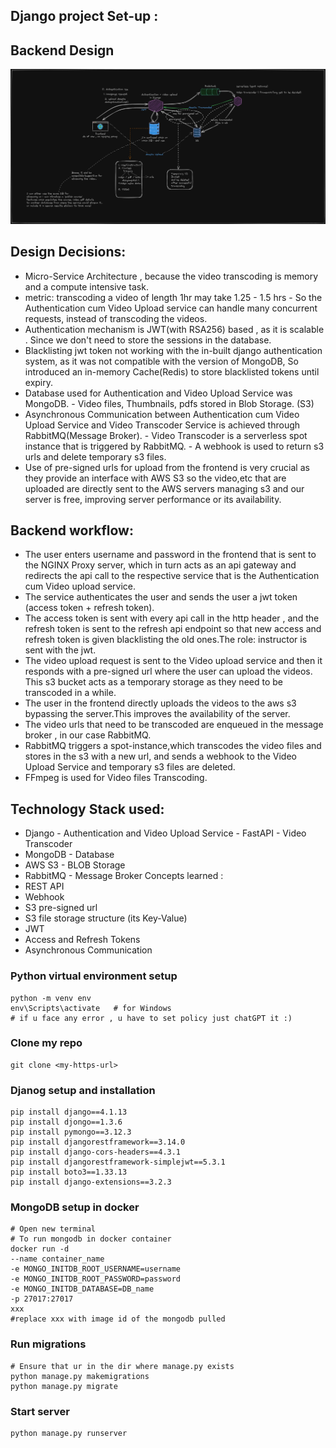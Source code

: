 ## Django project Set-up :

## Backend Design
![Alt text](https://github.com/Hareessh-P/CodeCrafter/blob/master/design-images/instructor_pov_design.jpeg)

## Design Decisions: 
- Micro-Service Architecture , because the video transcoding is memory and a compute intensive task. 
-  metric: transcoding a video of length 1hr may take 1.25 - 1.5 hrs - So the Authentication cum Video Upload service can handle many concurrent requests, instead of transcoding the videos. 
- Authentication mechanism is JWT(with RSA256) based , as it is scalable . Since we don't need to store the sessions in the database. 
- Blacklisting jwt token not working with the in-built django authentication system, as it was not compatible with the version of MongoDB, So introduced an in-memory Cache(Redis) to store blacklisted tokens until expiry. 
- Database used for Authentication and Video Upload Service was MongoDB. - Video files, Thumbnails, pdfs stored in Blob Storage. (S3) 
- Asynchronous Communication between Authentication cum Video Upload Service and Video Transcoder Service is achieved through RabbitMQ(Message Broker). - Video Transcoder is a serverless spot instance that is triggered by RabbitMQ. - A webhook is used to return s3 urls and delete temporary s3 files. 
- Use of pre-signed urls for upload from the frontend is very crucial as they provide an interface with AWS S3 so the video,etc that are uploaded are directly sent to the AWS servers managing s3 and our server is free, improving server performance or its availability.


## Backend workflow: 
- The user enters username and password in the frontend that is sent to the NGINX Proxy server, which in turn acts as an api gateway and redirects the api call to the respective service that is the Authentication cum Video upload service. 
- The service authenticates the user and sends the user a jwt token (access token + refresh token). 
- The access token is sent with every api call in the http header , and the refresh token is sent to the refresh api endpoint so that new access and refresh token is given blacklisting the old ones.The role: instructor is sent with the jwt. 
- The video upload request is sent to the Video upload service and then it responds with a pre-signed url where the user can upload the videos. This s3 bucket acts as a temporary storage as they need to be transcoded in a while. 
- The user in the frontend directly uploads the videos to the aws s3 bypassing the server.This improves the availability of the server. 
- The video urls that need to be transcoded are enqueued in the message broker , in our case RabbitMQ. 
- RabbitMQ triggers a spot-instance,which transcodes the video files and stores in the s3 with a new url, and sends a webhook to the Video Upload Service and temporary s3 files are deleted. 
- FFmpeg is used for Video files Transcoding.

## Technology Stack used: 
- Django - Authentication and Video Upload Service - FastAPI - Video Transcoder 
- MongoDB - Database 
- AWS S3 - BLOB Storage 
- RabbitMQ - Message Broker 
Concepts learned : 
- REST API 
- Webhook 
- S3 pre-signed url 
- S3 file storage structure (its Key-Value) 
- JWT 
- Access and Refresh Tokens 
- Asynchronous Communication 


###   Python virtual environment setup
```
python -m venv env
env\Scripts\activate   # for Windows
# if u face any error , u have to set policy just chatGPT it :)
```
###   Clone my repo
```
git clone <my-https-url>
```
###   Djanog setup and installation
```
pip install django==4.1.13
pip install djongo==1.3.6
pip install pymongo==3.12.3
pip install djangorestframework==3.14.0
pip install django-cors-headers==4.3.1
pip install djangorestframework-simplejwt==5.3.1
pip install boto3==1.33.13
pip install django-extensions==3.2.3

```

###   MongoDB setup in docker
```
# Open new terminal
# To run mongodb in docker container
docker run -d
--name container_name
-e MONGO_INITDB_ROOT_USERNAME=username
-e MONGO_INITDB_ROOT_PASSWORD=password
-e MONGO_INITDB_DATABASE=DB_name
-p 27017:27017
xxx
#replace xxx with image id of the mongodb pulled
```
###  Run migrations
```
# Ensure that ur in the dir where manage.py exists
python manage.py makemigrations
python manage.py migrate
```
### Start server
```
python manage.py runserver
```





